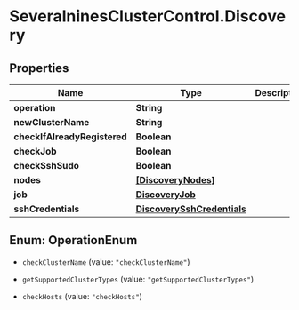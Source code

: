 # SeveralninesClusterControl.Discovery

## Properties

Name | Type | Description | Notes
------------ | ------------- | ------------- | -------------
**operation** | **String** |  | 
**newClusterName** | **String** |  | [optional] 
**checkIfAlreadyRegistered** | **Boolean** |  | [optional] 
**checkJob** | **Boolean** |  | [optional] 
**checkSshSudo** | **Boolean** |  | [optional] 
**nodes** | [**[DiscoveryNodes]**](DiscoveryNodes.md) |  | [optional] 
**job** | [**DiscoveryJob**](DiscoveryJob.md) |  | [optional] 
**sshCredentials** | [**DiscoverySshCredentials**](DiscoverySshCredentials.md) |  | [optional] 



## Enum: OperationEnum


* `checkClusterName` (value: `"checkClusterName"`)

* `getSupportedClusterTypes` (value: `"getSupportedClusterTypes"`)

* `checkHosts` (value: `"checkHosts"`)




